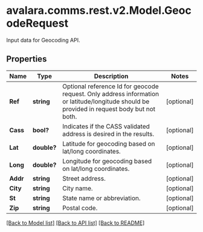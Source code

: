 # avalara.comms.rest.v2.Model.GeocodeRequest
Input data for Geocoding API.

## Properties

Name | Type | Description | Notes
------------ | ------------- | ------------- | -------------
**Ref** | **string** | Optional reference Id for geocode request.   Only address information or latitude/longitude should be provided in request body but not both. | [optional] 
**Cass** | **bool?** | Indicates if the CASS validated address is desired in the results. | [optional] 
**Lat** | **double?** | Latitude for geocoding based on lat/long coordinates. | [optional] 
**Long** | **double?** | Longitude for geocoding based on lat/long coordinates. | [optional] 
**Addr** | **string** | Street address. | [optional] 
**City** | **string** | City name. | [optional] 
**St** | **string** | State name or abbreviation. | [optional] 
**Zip** | **string** | Postal code. | [optional] 

[[Back to Model list]](../README.md#documentation-for-models) [[Back to API list]](../README.md#documentation-for-api-endpoints) [[Back to README]](../README.md)

